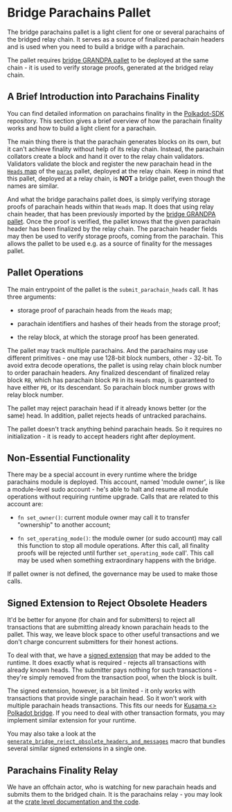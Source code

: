 # Bridge Parachains Pallet

The bridge parachains pallet is a light client for one or several parachains of the bridged relay chain.
It serves as a source of finalized parachain headers and is used when you need to build a bridge with
a parachain.

The pallet requires [bridge GRANDPA pallet](../grandpa/) to be deployed at the same chain - it is used
to verify storage proofs, generated at the bridged relay chain.

## A Brief Introduction into Parachains Finality

You can find detailed information on parachains finality in the
[Polkadot-SDK](https://github.com/paritytech/polkadot-sdk) repository. This section gives a brief overview of how the
parachain finality works and how to build a light client for a parachain.

The main thing there is that the parachain generates blocks on its own, but it can't achieve finality without
help of its relay chain. Instead, the parachain collators create a block and hand it over to the relay chain
validators. Validators validate the block and register the new parachain head in the
[`Heads` map](https://github.com/paritytech/polkadot-sdk/blob/bc5005217a8c2e7c95b9011c96d7e619879b1200/polkadot/runtime/parachains/src/paras/mod.rs#L683-L686)
of the [`paras`](https://github.com/paritytech/polkadot-sdk/tree/master/polkadot/runtime/parachains/src/paras) pallet,
deployed at the relay chain. Keep in mind that this pallet, deployed at a relay chain, is **NOT** a bridge pallet,
even though the names are similar.

And what the bridge parachains pallet does, is simply verifying storage proofs of parachain heads within that
`Heads` map. It does that using relay chain header, that has been previously imported by the
[bridge GRANDPA pallet](../grandpa/). Once the proof is verified, the pallet knows that the given parachain
header has been finalized by the relay chain. The parachain header fields may then be used to verify storage
proofs, coming from the parachain. This allows the pallet to be used e.g. as a source of finality for the messages
pallet.

## Pallet Operations

The main entrypoint of the pallet is the `submit_parachain_heads` call. It has three arguments:

- storage proof of parachain heads from the `Heads` map;

- parachain identifiers and hashes of their heads from the storage proof;

- the relay block, at which the storage proof has been generated.

The pallet may track multiple parachains. And the parachains may use different primitives - one may use 128-bit block
numbers, other - 32-bit. To avoid extra decode operations, the pallet is using relay chain block number to order
parachain headers. Any finalized descendant of finalized relay block `RB`, which has parachain block `PB` in
its `Heads` map, is guaranteed to have either `PB`, or its descendant. So parachain block number grows with relay
block number.

The pallet may reject parachain head if it already knows better (or the same) head. In addition, pallet rejects
heads of untracked parachains.

The pallet doesn't track anything behind parachain heads. So it requires no initialization - it is ready to accept
headers right after deployment.

## Non-Essential Functionality

There may be a special account in every runtime where the bridge parachains module is deployed. This
account, named 'module owner', is like a module-level sudo account - he's able to halt and
resume all module operations without requiring runtime upgrade. Calls that are related to this
account are:

- `fn set_owner()`: current module owner may call it to transfer "ownership" to another account;

- `fn set_operating_mode()`: the module owner (or sudo account) may call this function to stop all
  module operations. After this call, all finality proofs will be rejected until further `set_operating_mode` call'.
  This call may be used when something extraordinary happens with the bridge.

If pallet owner is not defined, the governance may be used to make those calls.

## Signed Extension to Reject Obsolete Headers

It'd be better for anyone (for chain and for submitters) to reject all transactions that are submitting
already known parachain heads to the pallet. This way, we leave block space to other useful transactions and
we don't charge concurrent submitters for their honest actions.

To deal with that, we have a [signed extension](./src/call_ext.rs) that may be added to the runtime.
It does exactly what is required - rejects all transactions with already known heads. The submitter
pays nothing for such transactions - they're simply removed from the transaction pool, when the block
is built.

The signed extension, however, is a bit limited - it only works with transactions that provide single
parachain head. So it won't work with multiple parachain heads transactions. This fits our needs
for [Kusama <> Polkadot bridge](../../docs/polkadot-kusama-bridge-overview.md). If you need to deal
with other transaction formats, you may implement similar extension for your runtime.

You may also take a look at the [`generate_bridge_reject_obsolete_headers_and_messages`](../../bin/runtime-common/src/lib.rs)
macro that bundles several similar signed extensions in a single one.

## Parachains Finality Relay

We have an offchain actor, who is watching for new parachain heads and submits them to the bridged chain.
It is the parachains relay - you may look at the [crate level documentation and the code](../../relays/parachains/).
